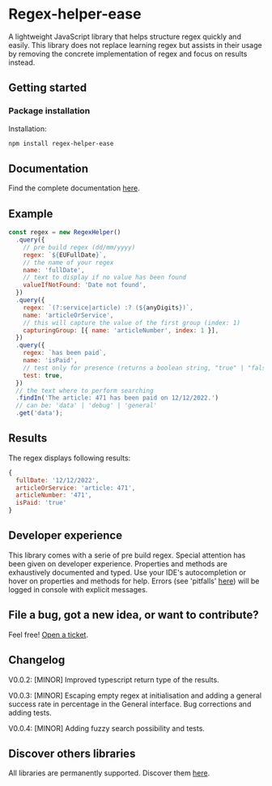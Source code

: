 # Regex-helper-ease

A lightweight JavaScript library that helps structure regex quickly and easily. This library does not replace learning regex but assists in their usage by removing the concrete implementation of regex and focus on results instead.

## Getting started

### Package installation

Installation:

```sh
npm install regex-helper-ease
```

## Documentation

Find the complete documentation [here](https://greenflag31.github.io/regex-helper/).

## Example

```javascript
const regex = new RegexHelper()
  .query({
    // pre build regex (dd/mm/yyyy)
    regex: `${EUFullDate}`,
    // the name of your regex
    name: 'fullDate',
    // text to display if no value has been found
    valueIfNotFound: 'Date not found',
  })
  .query({
    regex: `(?:service|article) :? (${anyDigits})`,
    name: 'articleOrService',
    // this will capture the value of the first group (index: 1)
    capturingGroup: [{ name: 'articleNumber', index: 1 }],
  })
  .query({
    regex: `has been paid`,
    name: 'isPaid',
    // test only for presence (returns a boolean string, "true" | "false")
    test: true,
  })
  // the text where to perform searching
  .findIn('The article: 471 has been paid on 12/12/2022.')
  // can be: 'data' | 'debug' | 'general'
  .get('data');
```

## Results

The regex displays following results:

```javascript
{
  fullDate: '12/12/2022',
  articleOrService: 'article: 471',
  articleNumber: '471',
  isPaid: 'true'
}
```

## Developer experience

This library comes with a serie of pre build regex. Special attention has been given on developer experience. Properties and methods are exhaustively documented and typed. Use your IDE's autocompletion or hover on properties and methods for help. Errors (see 'pitfalls' [here](https://greenflag31.github.io/regex-helper/documents/pitfalls.html)) will be logged in console with explicit messages.

## File a bug, got a new idea, or want to contribute?

Feel free! [Open a ticket](https://github.com/GreenFlag31/regex-helper/issues).

## Changelog

V0.0.2: [MINOR] Improved typescript return type of the results.

V0.0.3: [MINOR] Escaping empty regex at initialisation and adding a general success rate in percentage in the General interface. Bug corrections and adding tests.

V0.0.4: [MINOR] Adding fuzzy search possibility and tests.

## Discover others libraries

All libraries are permanently supported. Discover them [here](https://www.npmjs.com/~greenflag31).
